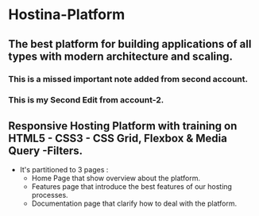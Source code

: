 # Hostina-Platform
## The best platform for building applications of all types with modern architecture and scaling.
### This is a missed important note added from second account.
### This is my Second Edit from account-2.

## Responsive Hosting Platform with training on HTML5 - CSS3 - CSS Grid, Flexbox & Media Query -Filters.

- It's partitioned to 3 pages :
    - Home Page that show overview about the platform.
    - Features page that introduce the best features of our hosting processes.
    - Documentation page that clarify how to deal with the platform.
